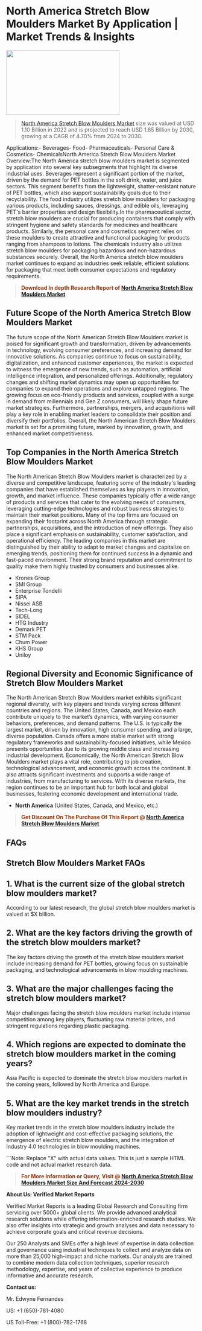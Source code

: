 <p><h1>North America Stretch Blow Moulders Market By Application | Market Trends & Insights</h1><p><img class="aligncenter size-medium wp-image-105565" src="https://ffe5etoiles.com/wp-content/uploads/2025/01/MST7-300x171.png" alt="" width="300" height="171" /></p><blockquote><p><a href="https://www.verifiedmarketreports.com/download-sample/?rid=273760&utm_source=Github-NA&utm_medium=364" target="_blank">North America Stretch Blow Moulders Market</a> size was valued at USD 1.10 Billion in 2022 and is projected to reach USD 1.65 Billion by 2030, growing at a CAGR of 4.70% from 2024 to 2030.</p></blockquote>Applications:- Beverages- Food- Pharmaceuticals- Personal Care & Cosmetics- ChemicalsNorth America Stretch Blow Moulders Market Overview:The North America stretch blow moulders market is segmented by application into several key subsegments that highlight its diverse industrial uses. Beverages represent a significant portion of the market, driven by the demand for PET bottles in the soft drink, water, and juice sectors. This segment benefits from the lightweight, shatter-resistant nature of PET bottles, which also support sustainability goals due to their recyclability. The food industry utilizes stretch blow moulders for packaging various products, including sauces, dressings, and edible oils, leveraging PET's barrier properties and design flexibility.In the pharmaceutical sector, stretch blow moulders are crucial for producing containers that comply with stringent hygiene and safety standards for medicines and healthcare products. Similarly, the personal care and cosmetics segment relies on these moulders to create attractive and functional packaging for products ranging from shampoos to lotions. The chemicals industry also utilizes stretch blow moulders for packaging hazardous and non-hazardous substances securely. Overall, the North America stretch blow moulders market continues to expand as industries seek reliable, efficient solutions for packaging that meet both consumer expectations and regulatory requirements.</p><blockquote><p><span style="color: #993300;"><strong>Download In depth Research Report of <a href="https://www.verifiedmarketreports.com/download-sample/?rid=273760&utm_source=Github-NA&utm_medium=364">North America Stretch Blow Moulders Market</a></strong></span></p></blockquote><h2>Future Scope of the North America Stretch Blow Moulders Market</h2><p>The future scope of the North American Stretch Blow Moulders market is poised for significant growth and transformation, driven by advancements in technology, evolving consumer preferences, and increasing demand for innovative solutions. As companies continue to focus on sustainability, digitalization, and enhanced customer experiences, the market is expected to witness the emergence of new trends, such as automation, artificial intelligence integration, and personalized offerings. Additionally, regulatory changes and shifting market dynamics may open up opportunities for companies to expand their operations and explore untapped regions. The growing focus on eco-friendly products and services, coupled with a surge in demand from millennials and Gen Z consumers, will likely shape future market strategies. Furthermore, partnerships, mergers, and acquisitions will play a key role in enabling market leaders to consolidate their position and diversify their portfolios. Overall, the North American Stretch Blow Moulders market is set for a promising future, marked by innovation, growth, and enhanced market competitiveness.</p><h2>Top Companies in the North America Stretch Blow Moulders Market</h2><p>The North American Stretch Blow Moulders market is characterized by a diverse and competitive landscape, featuring some of the industry's leading companies that have established themselves as key players in innovation, growth, and market influence. These companies typically offer a wide range of products and services that cater to the evolving needs of consumers, leveraging cutting-edge technologies and robust business strategies to maintain their market positions. Many of the top firms are focused on expanding their footprint across North America through strategic partnerships, acquisitions, and the introduction of new offerings. They also place a significant emphasis on sustainability, customer satisfaction, and operational efficiency. The leading companies in this market are distinguished by their ability to adapt to market changes and capitalize on emerging trends, positioning them for continued success in a dynamic and fast-paced environment. Their strong brand reputation and commitment to quality make them highly trusted by consumers and businesses alike.</p><p><ul><li>Krones Group </li><li> SMI Group </li><li> Enterprise Tondelli </li><li> SIPA </li><li> Nissei ASB </li><li> Tech-Long </li><li> SIDEL </li><li> HTG Industry </li><li> Demark PET </li><li> STM Pack </li><li> Chum Power </li><li> KHS Group </li><li> Uniloy</li></ul></p><h2>Regional Diversity and Economic Significance of Stretch Blow Moulders Market</h2><p>The North American Stretch Blow Moulders market exhibits significant regional diversity, with key players and trends varying across different countries and regions. The United States, Canada, and Mexico each contribute uniquely to the market’s dynamics, with varying consumer behaviors, preferences, and demand patterns. The U.S. is typically the largest market, driven by innovation, high consumer spending, and a large, diverse population. Canada offers a more stable market with strong regulatory frameworks and sustainability-focused initiatives, while Mexico presents opportunities due to its growing middle class and increasing industrial development. Economically, the North American Stretch Blow Moulders market plays a vital role, contributing to job creation, technological advancement, and economic growth across the continent. It also attracts significant investments and supports a wide range of industries, from manufacturing to services. With its diverse markets, the region continues to be an important hub for both local and global businesses, fostering economic development and international trade.</p><ul> <li><strong>North America</strong> (United States, Canada, and Mexico, etc.)</li></ul><blockquote><p><span style="color: #993300;"><strong>Get Discount On The Purchase Of This Report @ <a href="https://www.verifiedmarketreports.com/ask-for-discount/?rid=273760&utm_source=Github-NA&utm_medium=364">North America Stretch Blow Moulders Market</a></strong></span></p></blockquote><h2>FAQs</h2><p> <h2>Stretch Blow Moulders Market FAQs</h1> <h2>1. What is the current size of the global stretch blow moulders market?</div><div></h2> <p>According to our latest research, the global stretch blow moulders market is valued at $X billion.</p> <h2>2. What are the key factors driving the growth of the stretch blow moulders market?</div><div></h2> <p>The key factors driving the growth of the stretch blow moulders market include increasing demand for PET bottles, growing focus on sustainable packaging, and technological advancements in blow moulding machines.</p> <h2>3. What are the major challenges facing the stretch blow moulders market?</div><div></h2> <p>Major challenges facing the stretch blow moulders market include intense competition among key players, fluctuating raw material prices, and stringent regulations regarding plastic packaging.</p> <h2>4. Which regions are expected to dominate the stretch blow moulders market in the coming years?</div><div></h2> <p>Asia Pacific is expected to dominate the stretch blow moulders market in the coming years, followed by North America and Europe.</p> <h2>5. What are the key market trends in the stretch blow moulders industry?</div><div></h2> <p>Key market trends in the stretch blow moulders industry include the adoption of lightweight and cost-effective packaging solutions, the emergence of electric stretch blow moulders, and the integration of Industry 4.0 technologies in blow moulding machines.</p> <!-- Add more FAQs and answers here --></body></html>```Note: Replace "X" with actual data values. This is just a sample HTML code and not actual market research data.</p><blockquote><p><span style="color: #993300;"><strong>For More Information or Query, Visit @ <a href="https://www.verifiedmarketreports.com/product/stretch-blow-moulders-market/">North America Stretch Blow Moulders Market Size And Forecast 2024-2030</a></strong></span></p></blockquote><p><strong>About Us: Verified Market Reports</strong></p><p>Verified Market Reports is a leading Global Research and Consulting firm servicing over 5000+ global clients. We provide advanced analytical research solutions while offering information-enriched research studies. We also offer insights into strategic and growth analyses and data necessary to achieve corporate goals and critical revenue decisions.</p><p>Our 250 Analysts and SMEs offer a high level of expertise in data collection and governance using industrial techniques to collect and analyze data on more than 25,000 high-impact and niche markets. Our analysts are trained to combine modern data collection techniques, superior research methodology, expertise, and years of collective experience to produce informative and accurate research.</p><p><strong>Contact us:</strong></p><p>Mr. Edwyne Fernandes</p><p>US: +1 (650)-781-4080</p><p>US Toll-Free: +1 (800)-782-1768</p>
